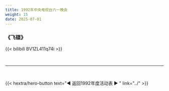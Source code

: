 ```yaml
---
title: 1992年中央电视台六一晚会
weight: 15
date: 2025-07-01
---
```


### 《飞碟》

{{< bilibili BV1ZL411q74i >}}

<br>
<hr>
<br>

{{< hextra/hero-button text="◀ 返回1992年度活动表 ▶ " link="../" >}}